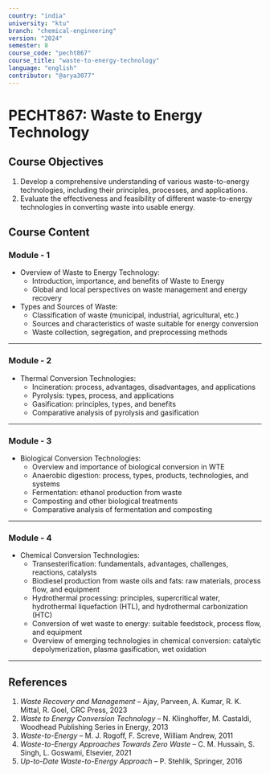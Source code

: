 ```yaml
---
country: "india"
university: "ktu"
branch: "chemical-engineering"
version: "2024"
semester: 8
course_code: "pecht867"
course_title: "waste-to-energy-technology"
language: "english"
contributor: "@arya3077"
---
```


# PECHT867: Waste to Energy Technology

## Course Objectives
1. Develop a comprehensive understanding of various waste-to-energy technologies, including their principles, processes, and applications.
2. Evaluate the effectiveness and feasibility of different waste-to-energy technologies in converting waste into usable energy.

## Course Content

### Module - 1
* Overview of Waste to Energy Technology:
  - Introduction, importance, and benefits of Waste to Energy
  - Global and local perspectives on waste management and energy recovery
* Types and Sources of Waste:
  - Classification of waste (municipal, industrial, agricultural, etc.)
  - Sources and characteristics of waste suitable for energy conversion
  - Waste collection, segregation, and preprocessing methods  
---

### Module - 2
* Thermal Conversion Technologies:
  - Incineration: process, advantages, disadvantages, and applications
  - Pyrolysis: types, process, and applications
  - Gasification: principles, types, and benefits
  - Comparative analysis of pyrolysis and gasification  
---

### Module - 3
* Biological Conversion Technologies:
  - Overview and importance of biological conversion in WTE
  - Anaerobic digestion: process, types, products, technologies, and systems
  - Fermentation: ethanol production from waste
  - Composting and other biological treatments
  - Comparative analysis of fermentation and composting  
---

### Module - 4
* Chemical Conversion Technologies:
  - Transesterification: fundamentals, advantages, challenges, reactions, catalysts
  - Biodiesel production from waste oils and fats: raw materials, process flow, and equipment
  - Hydrothermal processing: principles, supercritical water, hydrothermal liquefaction (HTL), and hydrothermal carbonization (HTC)
  - Conversion of wet waste to energy: suitable feedstock, process flow, and equipment
  - Overview of emerging technologies in chemical conversion: catalytic depolymerization, plasma gasification, wet oxidation  
---

## References


1. *Waste Recovery and Management* – Ajay, Parveen, A. Kumar, R. K. Mittal, R. Goel, CRC Press, 2023
2. *Waste to Energy Conversion Technology* – N. Klinghoffer, M. Castaldi, Woodhead Publishing Series in Energy, 2013
3. *Waste-to-Energy* – M. J. Rogoff, F. Screve, William Andrew, 2011
5. *Waste-to-Energy Approaches Towards Zero Waste* – C. M. Hussain, S. Singh, L. Goswami, Elsevier, 2021
5. *Up-to-Date Waste-to-Energy Approach* – P. Stehlik, Springer, 2016
